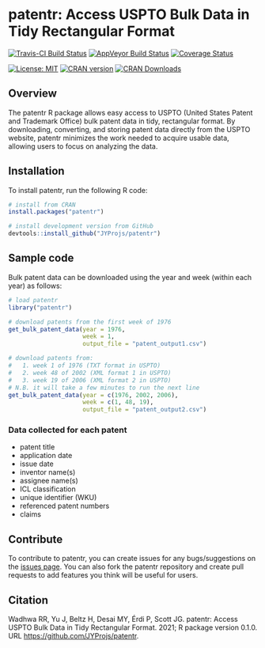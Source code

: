 # patentr: Access USPTO Bulk Data in Tidy Rectangular Format

[![Travis-CI Build Status](https://api.travis-ci.com/JYProjs/patentr.svg?branch=main)](https://travis-ci.com/github/JYProjs/patentr)
[![AppVeyor Build Status](https://ci.appveyor.com/api/projects/status/github/JYProjs/patentr?svg=true)](https://ci.appveyor.com/project/JYProjs/patentr)
[![Coverage Status](https://img.shields.io/codecov/c/github/JYProjs/patentr/master.svg)](https://codecov.io/github/JYProjs/patentr?branch=master)

[![License: MIT](https://img.shields.io/badge/License-MIT-blue.svg)](https://opensource.org/licenses/MIT)
[![CRAN version](http://www.r-pkg.org/badges/version/patentr)](https://CRAN.R-project.org/package=patentr)
[![CRAN Downloads](http://cranlogs.r-pkg.org/badges/grand-total/patentr)](https://CRAN.R-project.org/package=patentr)

## Overview

The patentr R package allows easy access to USPTO (United States Patent and Trademark Office) bulk patent data in tidy, rectangular format.
By downloading, converting, and storing patent data directly from the USPTO website, patentr minimizes the work needed to acquire usable data, allowing users to focus on analyzing the data.

## Installation

To install patentr, run the following R code:

```r
# install from CRAN
install.packages("patentr")

# install development version from GitHub
devtools::install_github("JYProjs/patentr")
```

## Sample code

Bulk patent data can be downloaded using the year and week (within each year)
as follows:

```r
# load patentr
library("patentr")

# download patents from the first week of 1976
get_bulk_patent_data(year = 1976,
                     week = 1,
                     output_file = "patent_output1.csv")

# download patents from:
#   1. week 1 of 1976 (TXT format in USPTO)
#   2. week 48 of 2002 (XML format 1 in USPTO)
#   3. week 19 of 2006 (XML format 2 in USPTO)
# N.B. it will take a few minutes to run the next line
get_bulk_patent_data(year = c(1976, 2002, 2006),
                     week = c(1, 48, 19),
                     output_file = "patent_output2.csv")
```

### Data collected for each patent

* patent title
* application date
* issue date
* inventor name(s)
* assignee name(s)
* ICL classification
* unique identifier (WKU)
* referenced patent numbers
* claims

## Contribute

To contribute to patentr, you can create issues for any bugs/suggestions on the [issues page](https://github.com/JYProjs/patentr/issues).
You can also fork the patentr repository and create pull requests to add features you think will be useful for users.

## Citation

Wadhwa RR, Yu J, Beltz H, Desai MY, Érdi P, Scott JG. patentr: Access USPTO Bulk Data in Tidy Rectangular Format. 2021; R package version 0.1.0. URL https://github.com/JYProjs/patentr.
